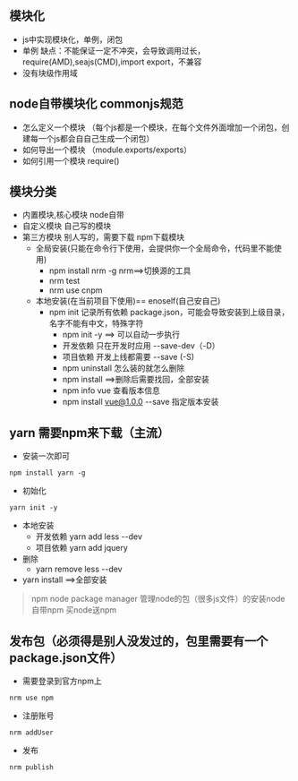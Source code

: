 ## 模块化
- js中实现模块化，单例，闭包
- 单例 缺点：不能保证一定不冲突，会导致调用过长，require(AMD),seajs(CMD),import export，不兼容
- 没有块级作用域

## node自带模块化 commonjs规范
- 怎么定义一个模块 （每个js都是一个模块，在每个文件外面增加一个闭包，创建每一个js都会自自己生成一个闭包）
- 如何导出一个模块 （module.exports/exports）
- 如何引用一个模块  require()

## 模块分类
- 内置模块,核心模块 node自带
- 自定义模块 自己写的模块
- 第三方模块 别人写的，需要下载 npm下载模块
    - 全局安装(只能在命令行下使用，会提供你一个全局命令，代码里不能使用)
        - npm install nrm -g  nrm==>切换源的工具
        - nrm test
        - nrm use cnpm
    - 本地安装(在当前项目下使用)== enoself(自己安自己)
        - npm init 记录所有依赖 package.json，可能会导致安装到上级目录，名字不能有中文，特殊字符
            - npm init -y ==> 可以自动一步执行
            - 开发依赖 只在开发时应用 --save-dev（-D）
            - 项目依赖 开发上线都需要 --save   (-S)
            - npm uninstall 怎么装的就怎么删除
            - npm install ==>删除后需要找回，全部安装
            - npm info vue 查看版本信息
            - npm install vue@1.0.0 --save 指定版本安装


## yarn 需要npm来下载（主流）
- 安装一次即可
```
npm install yarn -g
```
- 初始化
```
yarn init -y
```
- 本地安装
    - 开发依赖 yarn add less --dev
    - 项目依赖 yarn add jquery
- 删除
    - yarn remove less --dev
- yarn install ==>全部安装


> npm node package manager 管理node的包（很多js文件）的安装node自带npm 买node送npm



## 发布包（必须得是别人没发过的，包里需要有一个package.json文件）
- 需要登录到官方npm上
````
nrm use npm
````
- 注册账号
````
nrm addUser
````
- 发布
````
nrm publish
````